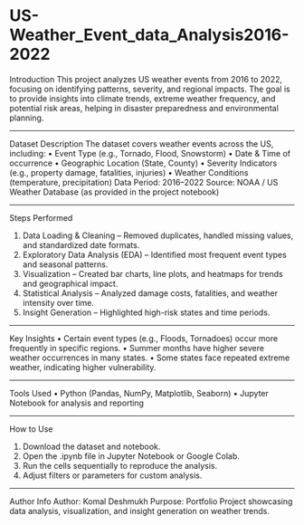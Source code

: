 # US-Weather_Event_data_Analysis2016-2022
 Introduction
This project analyzes US weather events from 2016 to 2022, focusing on identifying patterns, severity, and regional impacts.
The goal is to provide insights into climate trends, extreme weather frequency, and potential risk areas, helping in disaster preparedness and environmental planning.
________________________________________
 Dataset Description
The dataset covers weather events across the US, including:
•	Event Type (e.g., Tornado, Flood, Snowstorm)
•	Date & Time of occurrence
•	Geographic Location (State, County)
•	Severity Indicators (e.g., property damage, fatalities, injuries)
•	Weather Conditions (temperature, precipitation)
Data Period: 2016–2022
Source: NOAA / US Weather Database (as provided in the project notebook)
________________________________________
 Steps Performed
1.	Data Loading & Cleaning – Removed duplicates, handled missing values, and standardized date formats.
2.	Exploratory Data Analysis (EDA) – Identified most frequent event types and seasonal patterns.
3.	Visualization – Created bar charts, line plots, and heatmaps for trends and geographical impact.
4.	Statistical Analysis – Analyzed damage costs, fatalities, and weather intensity over time.
5.	Insight Generation – Highlighted high-risk states and time periods.
________________________________________
Key Insights
•	Certain event types (e.g., Floods, Tornadoes) occur more frequently in specific regions.
•	Summer months have higher severe weather occurrences in many states.
•	Some states face repeated extreme weather, indicating higher vulnerability.
________________________________________
 Tools Used
•	Python (Pandas, NumPy, Matplotlib, Seaborn)
•	Jupyter Notebook for analysis and reporting
________________________________________
 How to Use
1.	Download the dataset and notebook.
2.	Open the .ipynb file in Jupyter Notebook or Google Colab.
3.	Run the cells sequentially to reproduce the analysis.
4.	Adjust filters or parameters for custom analysis.
________________________________________
Author Info
Author: Komal Deshmukh
Purpose: Portfolio Project showcasing data analysis, visualization, and insight generation on weather trends.


